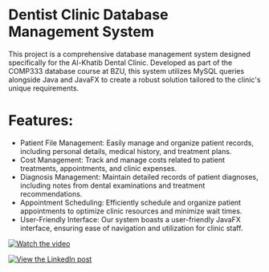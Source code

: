 # Dentist Clinic Database Management System
This project is a comprehensive database management system designed specifically for the Al-Khatib Dental Clinic. Developed as part of the COMP333 database course at BZU, this system utilizes MySQL queries alongside Java and JavaFX to create a robust solution tailored to the clinic's unique requirements.

# Features:
* Patient File Management: Easily manage and organize patient records, including personal details, medical history, and treatment plans.
* Cost Management: Track and manage costs related to patient treatments, appointments, and clinic expenses.
* Diagnosis Management: Maintain detailed records of patient diagnoses, including notes from dental examinations and treatment recommendations.
* Appointment Scheduling: Efficiently schedule and organize patient appointments to optimize clinic resources and minimize wait times.
* User-Friendly Interface: Our system boasts a user-friendly JavaFX interface, ensuring ease of navigation and utilization for clinic staff.

[![Watch the video](https://img.youtube.com/vi/VIDEO_ID_HERE/maxresdefault.jpg)](https://drive.google.com/file/d/1vLgTph5D78zLxZAKK4lugCpXQdMCItCs/preview)

[![View the LinkedIn post](https://img.shields.io/badge/LinkedIn-View%20Post-blue)](https://www.linkedin.com/feed/update/urn:li:activity:7176936492089384960/?commentUrn=urn%3Ali%3Acomment%3A(ugcPost%3A7176936234001289217%2C7176938120238534657)&dashCommentUrn=urn%3Ali%3Afsd_comment%3A(7176938120238534657%2Curn%3Ali%3AugcPost%3A7176936234001289217))
